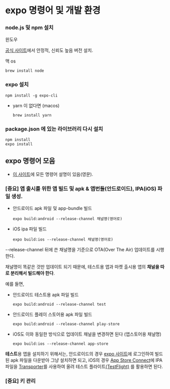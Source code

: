 # expo 명령어 및 개발 환경



### node.js 및 npm 설치

윈도우

[공식 사이트](https://nodejs.org/ko/)에서 안정적, 신뢰도 높음 버전 설치. 

맥 os

```
brew install node
```



### expo 설치

```
npm install -g expo-cli
```



- yarn 이 없다면 (macos)

  ```
  brew install yarn
  ```



### package.json 에 있는 라이브러리 다시 설치

```
npm install
expo install
```





## expo 명령어 모음

- [이 사이트](https://docs.expo.io/workflow/expo-cli/)에 모든 명령어 설명이 있음(영문).



### [중요] 앱 출시를 위한 앱 빌드 및 apk & 앱번들(안드로이드), IPA(iOS) 파일 생성.

- 안드로이드 apk 파일 및 app-bundle 빌드

  ```
  expo build:android --release-channel 채널명(영어로) 
  ```

- iOS ipa 파일 빌드

  ```
  expo build:ios --release-channel 채널명(영어로) 
  ```

  

--release-channel 뒤에 쓴 채널명을 기준으로 OTA(Over The Air) 업데이트를 시행한다. 

채널명이 똑같은 것만 업데이트 되기 때문에, 테스트용 앱과 마켓 출시용 앱의 **채널을 따로 분리해서 빌드해야 한다**.





예를 들면, 

- 안드로이드 테스트용 apk 파일 빌드

  ```
  expo build:android --release-channel test
  ```

- 안드로이드 플레이 스토어용 apk 파일 빌드

  ```
  expo build:android --release-channel play-store
  ```

- iOS도 이와 동일한 방식으로 업데이트 채널을 변경하면 된다 (앱스토어용 채널명)

  ```
  expo build:ios --release-channel app-store
  ```



**테스트**용 앱을 설치하기 위해서는, 안드로이드의 경우 [expo 사이트](https://expo.io/)에 로그인하여 빌드된 apk 파일을 다운받아 그냥 설치하면 되고, iOS의 경우 [App Store Connect](https://appstoreconnect.apple.com/)에 IPA 파일을 [Transporter](https://apps.apple.com/kr/app/transporter/id1450874784?mt=12)를 사용하여 올려 테스트 플라이트[(TestFlight)](https://developer.apple.com/kr/testflight/) 를 활용하면 된다. 





### [중요] 키 관리





